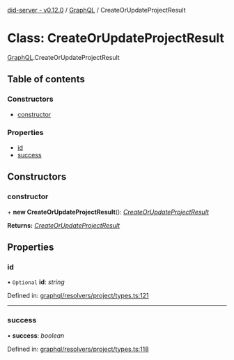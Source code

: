 [did-server - v0.12.0](../README.md) / [GraphQL](../modules/graphql.md) / CreateOrUpdateProjectResult

# Class: CreateOrUpdateProjectResult

[GraphQL](../modules/graphql.md).CreateOrUpdateProjectResult

## Table of contents

### Constructors

- [constructor](graphql.createorupdateprojectresult.md#constructor)

### Properties

- [id](graphql.createorupdateprojectresult.md#id)
- [success](graphql.createorupdateprojectresult.md#success)

## Constructors

### constructor

\+ **new CreateOrUpdateProjectResult**(): [*CreateOrUpdateProjectResult*](graphql.createorupdateprojectresult.md)

**Returns:** [*CreateOrUpdateProjectResult*](graphql.createorupdateprojectresult.md)

## Properties

### id

• `Optional` **id**: *string*

Defined in: [graphql/resolvers/project/types.ts:121](https://github.com/Puzzlepart/did/blob/dev/server/graphql/resolvers/project/types.ts#L121)

___

### success

• **success**: *boolean*

Defined in: [graphql/resolvers/project/types.ts:118](https://github.com/Puzzlepart/did/blob/dev/server/graphql/resolvers/project/types.ts#L118)
